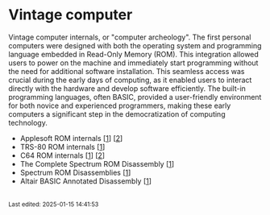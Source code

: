 # Vintage computer

Vintage computer internals, or "computer archeology". The first personal computers were designed with both the operating system and programming language embedded in Read-Only Memory (ROM). This integration allowed users to power on the machine and immediately start programming without the need for additional software installation. This seamless access was crucial during the early days of computing, as it enabled users to interact directly with the hardware and develop software efficiently. The built-in programming languages, often BASIC, provided a user-friendly environment for both novice and experienced programmers, making these early computers a significant step in the democratization of computing technology.

* Applesoft ROM internals [[1](http://www.txbobsc.com/scsc/scdocumentor)] [[2](https://6502disassembly.com/a2-rom)]
* TRS-80 ROM internals [[1](https://www.trs-80.com/wordpress/roms/)]
* C64 ROM internals [[1](https://www.pagetable.com/c64ref/c64disasm)] [[2](https://github.com/tgiphil/c64rom)]
* The Complete Spectrum ROM Disassembly [[1](https://archive.org/details/CompleteSpectrumROMDisassemblyThe)]
* Spectrum ROM Disassemblies [[1](https://github.com/ZXSpectrumVault/rom-disassemblies)]
* Altair BASIC Annotated Disassembly [[1](http://altairbasic.org)]





<br><sub>Last edited: 2025-01-15 14:41:53</sub>
